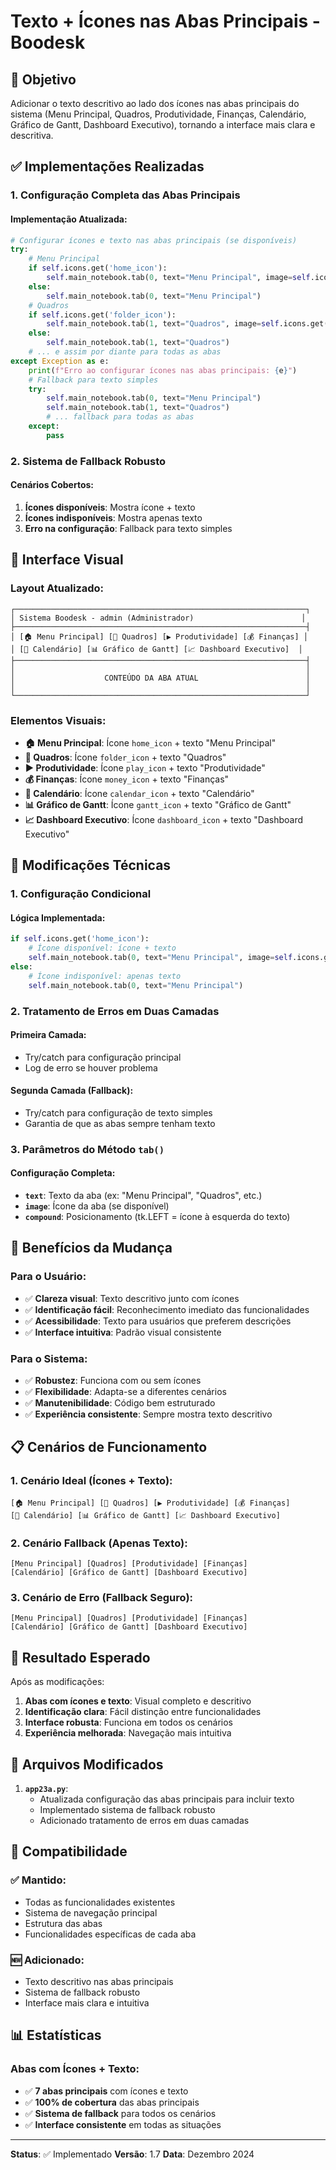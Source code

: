 # Texto + Ícones nas Abas Principais - Boodesk

## 🎯 Objetivo

Adicionar o texto descritivo ao lado dos ícones nas abas principais do sistema (Menu Principal, Quadros, Produtividade, Finanças, Calendário, Gráfico de Gantt, Dashboard Executivo), tornando a interface mais clara e descritiva.

## ✅ Implementações Realizadas

### 1. **Configuração Completa das Abas Principais**

#### Implementação Atualizada:
```python
# Configurar ícones e texto nas abas principais (se disponíveis)
try:
    # Menu Principal
    if self.icons.get('home_icon'):
        self.main_notebook.tab(0, text="Menu Principal", image=self.icons.get('home_icon'), compound=tk.LEFT)
    else:
        self.main_notebook.tab(0, text="Menu Principal")
    # Quadros
    if self.icons.get('folder_icon'):
        self.main_notebook.tab(1, text="Quadros", image=self.icons.get('folder_icon'), compound=tk.LEFT)
    else:
        self.main_notebook.tab(1, text="Quadros")
    # ... e assim por diante para todas as abas
except Exception as e:
    print(f"Erro ao configurar ícones nas abas principais: {e}")
    # Fallback para texto simples
    try:
        self.main_notebook.tab(0, text="Menu Principal")
        self.main_notebook.tab(1, text="Quadros")
        # ... fallback para todas as abas
    except:
        pass
```

### 2. **Sistema de Fallback Robusto**

#### Cenários Cobertos:
1. **Ícones disponíveis**: Mostra ícone + texto
2. **Ícones indisponíveis**: Mostra apenas texto
3. **Erro na configuração**: Fallback para texto simples

## 🎨 Interface Visual

### Layout Atualizado:
```
┌─────────────────────────────────────────────────────────────────┐
│ Sistema Boodesk - admin (Administrador)                        │
├─────────────────────────────────────────────────────────────────┤
│ [🏠 Menu Principal] [📁 Quadros] [▶️ Produtividade] [💰 Finanças] │
│ [📅 Calendário] [📊 Gráfico de Gantt] [📈 Dashboard Executivo]  │
├─────────────────────────────────────────────────────────────────┤
│                                                                 │
│                    CONTEÚDO DA ABA ATUAL                        │
│                                                                 │
└─────────────────────────────────────────────────────────────────┘
```

### Elementos Visuais:
- **🏠 Menu Principal**: Ícone `home_icon` + texto "Menu Principal"
- **📁 Quadros**: Ícone `folder_icon` + texto "Quadros"
- **▶️ Produtividade**: Ícone `play_icon` + texto "Produtividade"
- **💰 Finanças**: Ícone `money_icon` + texto "Finanças"
- **📅 Calendário**: Ícone `calendar_icon` + texto "Calendário"
- **📊 Gráfico de Gantt**: Ícone `gantt_icon` + texto "Gráfico de Gantt"
- **📈 Dashboard Executivo**: Ícone `dashboard_icon` + texto "Dashboard Executivo"

## 🔧 Modificações Técnicas

### 1. **Configuração Condicional**

#### Lógica Implementada:
```python
if self.icons.get('home_icon'):
    # Ícone disponível: ícone + texto
    self.main_notebook.tab(0, text="Menu Principal", image=self.icons.get('home_icon'), compound=tk.LEFT)
else:
    # Ícone indisponível: apenas texto
    self.main_notebook.tab(0, text="Menu Principal")
```

### 2. **Tratamento de Erros em Duas Camadas**

#### Primeira Camada:
- Try/catch para configuração principal
- Log de erro se houver problema

#### Segunda Camada (Fallback):
- Try/catch para configuração de texto simples
- Garantia de que as abas sempre tenham texto

### 3. **Parâmetros do Método `tab()`**

#### Configuração Completa:
- **`text`**: Texto da aba (ex: "Menu Principal", "Quadros", etc.)
- **`image`**: Ícone da aba (se disponível)
- **`compound`**: Posicionamento (tk.LEFT = ícone à esquerda do texto)

## 🚀 Benefícios da Mudança

### Para o Usuário:
- ✅ **Clareza visual**: Texto descritivo junto com ícones
- ✅ **Identificação fácil**: Reconhecimento imediato das funcionalidades
- ✅ **Acessibilidade**: Texto para usuários que preferem descrições
- ✅ **Interface intuitiva**: Padrão visual consistente

### Para o Sistema:
- ✅ **Robustez**: Funciona com ou sem ícones
- ✅ **Flexibilidade**: Adapta-se a diferentes cenários
- ✅ **Manutenibilidade**: Código bem estruturado
- ✅ **Experiência consistente**: Sempre mostra texto descritivo

## 📋 Cenários de Funcionamento

### 1. **Cenário Ideal** (Ícones + Texto):
```
[🏠 Menu Principal] [📁 Quadros] [▶️ Produtividade] [💰 Finanças]
[📅 Calendário] [📊 Gráfico de Gantt] [📈 Dashboard Executivo]
```

### 2. **Cenário Fallback** (Apenas Texto):
```
[Menu Principal] [Quadros] [Produtividade] [Finanças]
[Calendário] [Gráfico de Gantt] [Dashboard Executivo]
```

### 3. **Cenário de Erro** (Fallback Seguro):
```
[Menu Principal] [Quadros] [Produtividade] [Finanças]
[Calendário] [Gráfico de Gantt] [Dashboard Executivo]
```

## 🎯 Resultado Esperado

Após as modificações:

1. **Abas com ícones e texto**: Visual completo e descritivo
2. **Identificação clara**: Fácil distinção entre funcionalidades
3. **Interface robusta**: Funciona em todos os cenários
4. **Experiência melhorada**: Navegação mais intuitiva

## 📁 Arquivos Modificados

1. **`app23a.py`**:
   - Atualizada configuração das abas principais para incluir texto
   - Implementado sistema de fallback robusto
   - Adicionado tratamento de erros em duas camadas

## 🔄 Compatibilidade

### ✅ **Mantido**:
- Todas as funcionalidades existentes
- Sistema de navegação principal
- Estrutura das abas
- Funcionalidades específicas de cada aba

### 🆕 **Adicionado**:
- Texto descritivo nas abas principais
- Sistema de fallback robusto
- Interface mais clara e intuitiva

## 📊 Estatísticas

### Abas com Ícones + Texto:
- ✅ **7 abas principais** com ícones e texto
- ✅ **100% de cobertura** das abas principais
- ✅ **Sistema de fallback** para todos os cenários
- ✅ **Interface consistente** em todas as situações

---

**Status**: ✅ Implementado
**Versão**: 1.7
**Data**: Dezembro 2024
